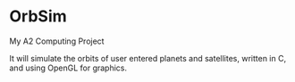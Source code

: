 OrbSim
======

My A2 Computing Project

It will simulate the orbits of user entered planets and satellites, written in C, and using OpenGL for graphics. 
